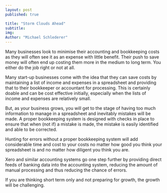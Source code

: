 ```yaml
---
layout: post
published: true

title: "Storm Clouds Ahead"
subtitle:
img:
Author: "Michael Schlederer"
---
```


Many businesses look to minimise their accounting and bookkeeping costs as they will often see it as an expense with little benefit. Their push to save money will often end up costing them more in the medium to long term. You either do the job right or not at all.

Many start-up businesses come with the idea that they can save costs by maintaining a list of income and expenses in a spreadsheet and providing that to their bookkeeper or accountant for processing. This is certainly doable and can be cost effective initially, especially when the lists of income and expenses are relatively small.

But, as your business grows, you will get to the stage of having too much information to manage in a spreadsheet and inevitably mistakes will be made. A proper bookkeeping system is designed with checks in place to ensure that when (not if) a mistake is made, the mistake is easily identified and able to be corrected.

Hunting for errors without a proper bookkeeping system will add considerable time and cost to your costs no matter how good you think your spreadsheet is and no matter how diligent you think you are.

Xero and similar accounting systems go one step further by providing direct feeds of banking data into the accounting system, reducing the amount of manual processing and thus reducing the chance of errors.

If you are thinking short term only and not preparing for growth, the growth will be challenging.

